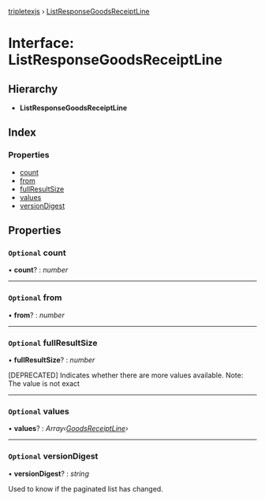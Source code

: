 [tripletexjs](../README.md) › [ListResponseGoodsReceiptLine](listresponsegoodsreceiptline.md)

# Interface: ListResponseGoodsReceiptLine

## Hierarchy

* **ListResponseGoodsReceiptLine**

## Index

### Properties

* [count](listresponsegoodsreceiptline.md#optional-count)
* [from](listresponsegoodsreceiptline.md#optional-from)
* [fullResultSize](listresponsegoodsreceiptline.md#optional-fullresultsize)
* [values](listresponsegoodsreceiptline.md#optional-values)
* [versionDigest](listresponsegoodsreceiptline.md#optional-versiondigest)

## Properties

### `Optional` count

• **count**? : *number*

___

### `Optional` from

• **from**? : *number*

___

### `Optional` fullResultSize

• **fullResultSize**? : *number*

[DEPRECATED] Indicates whether there are more values available. Note: The value is not exact

___

### `Optional` values

• **values**? : *Array‹[GoodsReceiptLine](goodsreceiptline.md)›*

___

### `Optional` versionDigest

• **versionDigest**? : *string*

Used to know if the paginated list has changed.

